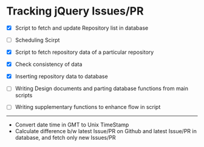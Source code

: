 # Tracking jQuery Issues/PR 


- [x] Script to fetch and update Repository list in database
- [ ] Scheduling Scirpt


- [x] Script to fetch repository data of a particular repository
- [x] Check consistency of data
- [x] Inserting repository data to database


- [ ] Writing Design documents and parting database functions from main scripts


- [ ] Writing supplementary functions to enhance flow in script


----
* Convert date time in GMT to Unix TimeStamp
* Calculate difference b/w latest Issue/PR on Github and latest Issue/PR in database, and fetch only   new Issues/PR